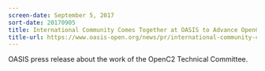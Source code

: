 ```yaml
---
screen-date: September 5, 2017
sort-date: 20170905
title: International Community Comes Together at OASIS to Advance OpenC2 Standard for Automated Defense Against Cyber-Attacks
title-url: https://www.oasis-open.org/news/pr/international-community-comes-together-at-oasis-to-advance-openc2-standard-for-automated-def
---
```


OASIS press release about the work of the OpenC2 Technical Committee.